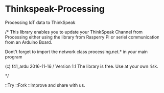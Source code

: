 # Thinkspeak-Processing
Processing IoT data to ThinkSpeak

/* 
 This library enables you to update your ThinkSpeak Channel from Processing
 either using the library from Rasperry PI or seriel communication from an Arduino
 Board. 
 
 Dont't forget to import the network class processing.net.* in your main program 
 
 (c) f41_ardu 2016-11-16 / Version 1.1 
 The library is free. Use at your own risk. 
 
 */
 
 ::Try ::Fork ::Improve and share with us. 
